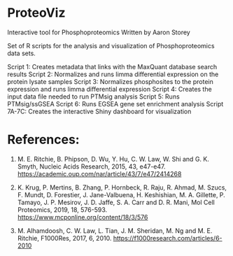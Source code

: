 # ProteoViz
Interactive tool for Phosphoproteomics
Written by Aaron Storey

Set of R scripts for the analysis and visualization of Phosphoproteomics data sets. 

Script 1: Creates metadata that links with the MaxQuant database search results
Script 2: Normalizes and runs limma differential expression on the protein lysate samples
Script 3: Normalizes phosphosites to the protein expression and runs limma differential expression
Script 4: Creates the input data file needed to run PTMsig analysis
Script 5: Runs PTMsig/ssGSEA
Script 6: Runs EGSEA gene set enrichment analysis
Script 7A-7C: Creates the interactive Shiny dashboard for visualization

# References:

1.	M. E. Ritchie, B. Phipson, D. Wu, Y. Hu, C. W. Law, W. Shi and G. K. Smyth, Nucleic Acids Research, 2015, 43, e47-e47. https://academic.oup.com/nar/article/43/7/e47/2414268

2.	K. Krug, P. Mertins, B. Zhang, P. Hornbeck, R. Raju, R. Ahmad, M. Szucs, F. Mundt, D. Forestier, J. Jane-Valbuena, H. Keshishian, M. A. Gillette, P. Tamayo, J. P. Mesirov, J. D. Jaffe, S. A. Carr and D. R. Mani, Mol Cell Proteomics, 2019, 18, 576-593. https://www.mcponline.org/content/18/3/576

3.	M. Alhamdoosh, C. W. Law, L. Tian, J. M. Sheridan, M. Ng and M. E. Ritchie, F1000Res, 2017, 6, 2010. https://f1000research.com/articles/6-2010
